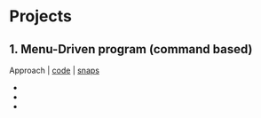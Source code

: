 # Projects
## 1. Menu-Driven program (command based)   
Approach | [code](https://github.com/AdicherlaVenkataSai/iiec-python/blob/master/projects/1.%20Menu-Driven(commands%20based)/app.py) | [snaps](https://github.com/AdicherlaVenkataSai/iiec-python/tree/master/projects/1.%20Menu-Driven(commands%20based)/snaps)    

-  
-  
-  
